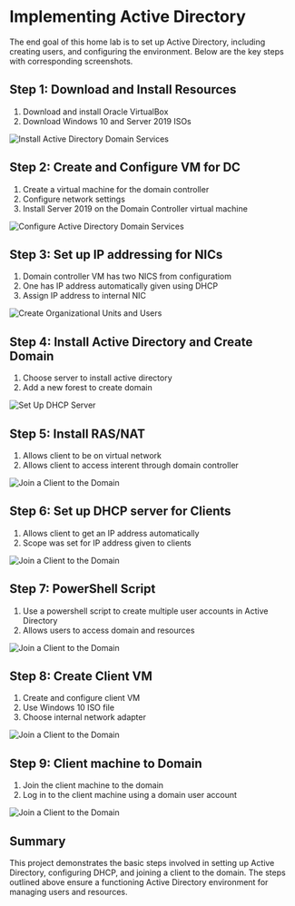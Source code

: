 # Implementing Active Directory

The end goal of this home lab is to set up Active Directory, including creating users, and configuring the environment. Below are the key steps with corresponding screenshots.

## Step 1: Download and Install Resources

1. Download and install Oracle VirtualBox 
2. Download Windows 10 and Server 2019 ISOs

![Install Active Directory Domain Services](https://i.imgur.com/Yugllvp.png)

## Step 2: Create and Configure VM for DC

1. Create a virtual machine for the domain controller 
2. Configure network settings
3. Install Server 2019 on the Domain Controller virtual machine 

![Configure Active Directory Domain Services](https://i.imgur.com/sYJAX8D.png)

## Step 3: Set up IP addressing for NICs 

1. Domain controller VM has two NICS from configuratiom
2. One has IP address automatically given using DHCP
3. Assign IP address to internal NIC
   
   

![Create Organizational Units and Users](https://i.imgur.com/grNwz5p.png)

## Step 4: Install Active Directory and Create Domain

1. Choose server to install active directory
2. Add a new forest to create domain


![Set Up DHCP Server](https://i.imgur.com/mkj2jok.png)

## Step 5: Install RAS/NAT

1. Allows client to be on virtual network
2. Allows client to access interent through domain controller 


![Join a Client to the Domain](https://i.imgur.com/uKF9WaM.png)



## Step 6: Set up DHCP server for Clients

1. Allows client to get an IP address automatically 
2. Scope was set for IP address given to clients
   

![Join a Client to the Domain](https://i.imgur.com/klK5MLS.png)


## Step 7: PowerShell Script

1. Use a powershell script to create multiple user accounts in Active Directory
2. Allows users to access domain and resources
   

![Join a Client to the Domain](https://i.imgur.com/Yhd3pVf.png)

## Step 8: Create Client VM

1. Create and configure client VM
2. Use Windows 10 ISO file
3. Choose internal network adapter

![Join a Client to the Domain](https://i.imgur.com/ojTXxl5.png)
   
## Step 9: Client machine to Domain 

1. Join the client machine to the domain
2. Log in to the client machine using a domain user account 




![Join a Client to the Domain](https://i.imgur.com/O7So2XT.png)

## Summary

This project demonstrates the basic steps involved in setting up Active Directory, configuring DHCP, and joining a client to the domain. The steps outlined above ensure a functioning Active Directory environment for managing users and resources.

